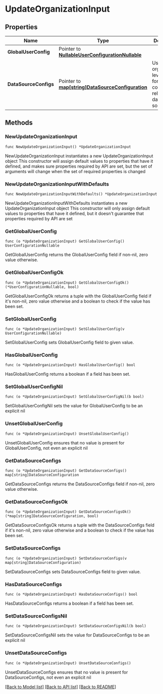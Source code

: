 # UpdateOrganizationInput

## Properties

Name | Type | Description | Notes
------------ | ------------- | ------------- | -------------
**GlobalUserConfig** | Pointer to [**NullableUserConfigurationNullable**](UserConfigurationNullable.md) |  | [optional] 
**DataSourceConfigs** | Pointer to [**map[string]DataSourceConfiguration**](DataSourceConfiguration.md) | Used to set organization level defaults for configuration related to data sources. | [optional] 

## Methods

### NewUpdateOrganizationInput

`func NewUpdateOrganizationInput() *UpdateOrganizationInput`

NewUpdateOrganizationInput instantiates a new UpdateOrganizationInput object
This constructor will assign default values to properties that have it defined,
and makes sure properties required by API are set, but the set of arguments
will change when the set of required properties is changed

### NewUpdateOrganizationInputWithDefaults

`func NewUpdateOrganizationInputWithDefaults() *UpdateOrganizationInput`

NewUpdateOrganizationInputWithDefaults instantiates a new UpdateOrganizationInput object
This constructor will only assign default values to properties that have it defined,
but it doesn't guarantee that properties required by API are set

### GetGlobalUserConfig

`func (o *UpdateOrganizationInput) GetGlobalUserConfig() UserConfigurationNullable`

GetGlobalUserConfig returns the GlobalUserConfig field if non-nil, zero value otherwise.

### GetGlobalUserConfigOk

`func (o *UpdateOrganizationInput) GetGlobalUserConfigOk() (*UserConfigurationNullable, bool)`

GetGlobalUserConfigOk returns a tuple with the GlobalUserConfig field if it's non-nil, zero value otherwise
and a boolean to check if the value has been set.

### SetGlobalUserConfig

`func (o *UpdateOrganizationInput) SetGlobalUserConfig(v UserConfigurationNullable)`

SetGlobalUserConfig sets GlobalUserConfig field to given value.

### HasGlobalUserConfig

`func (o *UpdateOrganizationInput) HasGlobalUserConfig() bool`

HasGlobalUserConfig returns a boolean if a field has been set.

### SetGlobalUserConfigNil

`func (o *UpdateOrganizationInput) SetGlobalUserConfigNil(b bool)`

 SetGlobalUserConfigNil sets the value for GlobalUserConfig to be an explicit nil

### UnsetGlobalUserConfig
`func (o *UpdateOrganizationInput) UnsetGlobalUserConfig()`

UnsetGlobalUserConfig ensures that no value is present for GlobalUserConfig, not even an explicit nil
### GetDataSourceConfigs

`func (o *UpdateOrganizationInput) GetDataSourceConfigs() map[string]DataSourceConfiguration`

GetDataSourceConfigs returns the DataSourceConfigs field if non-nil, zero value otherwise.

### GetDataSourceConfigsOk

`func (o *UpdateOrganizationInput) GetDataSourceConfigsOk() (*map[string]DataSourceConfiguration, bool)`

GetDataSourceConfigsOk returns a tuple with the DataSourceConfigs field if it's non-nil, zero value otherwise
and a boolean to check if the value has been set.

### SetDataSourceConfigs

`func (o *UpdateOrganizationInput) SetDataSourceConfigs(v map[string]DataSourceConfiguration)`

SetDataSourceConfigs sets DataSourceConfigs field to given value.

### HasDataSourceConfigs

`func (o *UpdateOrganizationInput) HasDataSourceConfigs() bool`

HasDataSourceConfigs returns a boolean if a field has been set.

### SetDataSourceConfigsNil

`func (o *UpdateOrganizationInput) SetDataSourceConfigsNil(b bool)`

 SetDataSourceConfigsNil sets the value for DataSourceConfigs to be an explicit nil

### UnsetDataSourceConfigs
`func (o *UpdateOrganizationInput) UnsetDataSourceConfigs()`

UnsetDataSourceConfigs ensures that no value is present for DataSourceConfigs, not even an explicit nil

[[Back to Model list]](../README.md#documentation-for-models) [[Back to API list]](../README.md#documentation-for-api-endpoints) [[Back to README]](../README.md)


